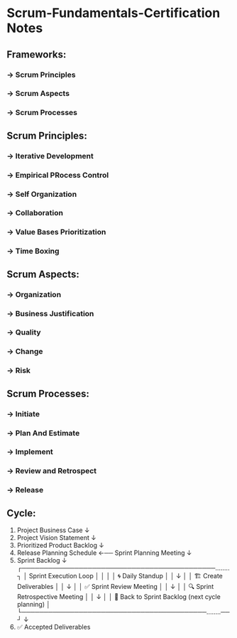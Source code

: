 # Scrum-Fundamentals-Certification Notes

## Frameworks:
###  -> Scrum Principles
###  -> Scrum Aspects
###  -> Scrum Processes

## Scrum Principles:
###  -> Iterative Development
###  -> Empirical PRocess Control
###  -> Self Organization
###  -> Collaboration
###  -> Value Bases Prioritization
###  -> Time Boxing

## Scrum Aspects:
###  -> Organization
###  -> Business Justification
###  -> Quality
###  -> Change
###  -> Risk

## Scrum Processes:
###  -> Initiate
###  -> Plan And Estimate
###  -> Implement 
###  -> Review and Retrospect
###  -> Release

## Cycle:
1. Project Business Case
       ↓
2. Project Vision Statement
       ↓
3. Prioritized Product Backlog
       ↓
4. Release Planning Schedule  ←── Sprint Planning Meeting
       ↓
5. Sprint Backlog
       ↓
┌────────────────────────────────────────────........┐
│            Sprint Execution Loop                   │
│                                                    │
│   🌀 Daily Standup                                 │
│        ↓                                           │
│   🏗️  Create Deliverables                          │
│        ↓                                           │
│   ✅ Sprint Review Meeting                         │
│        ↓                                           │
│   🔍 Sprint Retrospective Meeting                  │
│        ↓                                           │
│   🔁 Back to Sprint Backlog (next cycle planning)  │
└──────────────────────────────────────────........──┘
       ↓
9. ✅ Accepted Deliverables
